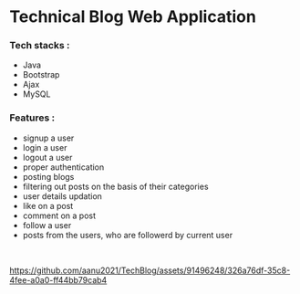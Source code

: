 <h1> Technical Blog Web Application </h1> 
<!-- <h3> <a href="https://teal-gifted-lemur.cyclic.cloud/" target="_b">Live Zomato Clone Project</a></h3> -->

<h3>Tech stacks :</h3>

<div>
  <ul>
    <li>Java</li>
    <li>Bootstrap</li>
    <li>Ajax</li>
    <li>MySQL</li>
  </ul>
</div>

<h3>Features :</h3>  

<div>
   <ul>
        <li> signup a user</li>
        <li> login a user</li>
        <li> logout a user</li>
        <li> proper authentication </li>
        <li> posting blogs</li>
        <li> filtering out posts on the basis of their categories</li>
        <li> user details updation </li>   
        <li> like on a post </li>   
        <li> comment on a post </li>   
        <li> follow a user </li>   
        <li> posts from the users, who are followerd by current user </li>   
    </ul>
</div>  
<br/>

https://github.com/aanu2021/TechBlog/assets/91496248/326a76df-35c8-4fee-a0a0-ff44bb79cab4

